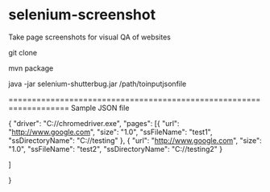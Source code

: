 # selenium-screenshot
Take page screenshots for visual QA of websites


git clone 

mvn package

java -jar selenium-shutterbug.jar /path/toinputjsonfile

===================================================================
Sample JSON file

{
"driver": "C://chromedriver.exe",
"pages":
[{
		"url": "http://www.google.com",
		"size": "1.0",
		"ssFileName": "test1",
		"ssDirectoryName": "C://testing"
	}, {
		"url": "http://www.google.com",
		"size": "1.0",
		"ssFileName": "test2",
		"ssDirectoryName": "C://testing2"
	}

]

}

